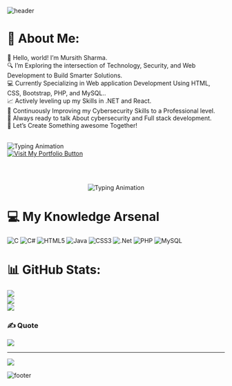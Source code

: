 ![header](https://capsule-render.vercel.app/api?type=waving&color=timeGradient&height=200&section=header&text=Hi%2C%20I%27m%20Mursith%20Sharma%20👋&fontSize=50&animation=scaleIn&fontAlignY=35&desc=A%20Passionate%20Developer%20with%20Professional%20experience%20in%20Cyber%20Security&descSize=20&descAlignY=55&descAlign=50)

# 💫 About Me:
👋 Hello, world! I’m Mursith Sharma.<br>🔍 I’m Exploring the intersection of Technology, Security, and Web Development to Build Smarter Solutions.<br>💻 Currently Specializing in Web application Development Using HTML, CSS, Bootstrap, PHP, and MySQL..<br>📈 Actively leveling up my Skills in .NET and React.<br>🎯 Continuously Improving my Cybersecurity Skills to a Professional level.<br>🧠 Always ready to talk About cybersecurity and Full stack development.<br>🚀 Let’s Create Something awesome Together!<br><br>

<link href="https://fonts.googleapis.com/css2?family=Fira+Code&display=swap" rel="stylesheet">




<p align="center">
<p align="left" style="margin: 0;">
  <img src="https://readme-typing-svg.demolab.com?font=Fira+Code&size=24&duration=8000&pause=2000&color=00FF00&width=900&lines=Visit+My+Portfolio+%F0%9F%91%87" alt="Typing Animation" />
</p>




  <a href="https://mursith-sharma.github.io/My-Portfolio/" target="_blank">
    <img src="https://img.shields.io/badge/GitHub-Visit_My_Portfolio-181717?style=for-the-badge&logo=github&logoColor=white" alt="Visit My Portfolio Button">
  </a>
</p>

<br>
<br>

<p align="center">
  <img src="https://readme-typing-svg.demolab.com?font=Fira+Code&size=22&duration=4000&pause=1000&color=00FF00&center=true&vCenter=true&width=800&lines=Hey+Im+Mursith+Sharma+%F0%9F%91%8B;Cybersecurity+is+my+Battlefield+-+I+Never+lose+%F0%9F%91%A8%E2%80%8D%F0%9F%92%BB;Powering+Complete+Solutions+-+That+is+My+Full+Stack+Way+%F0%9F%92%BB;Move+in+Silence...+Checkmate+%F0%9F%92%80" alt="Typing Animation" />
</p>


# 💻 My Knowledge Arsenal
![C](https://img.shields.io/badge/c-%2300599C.svg?style=for-the-badge&logo=c&logoColor=white) ![C#](https://img.shields.io/badge/c%23-%23239120.svg?style=for-the-badge&logo=csharp&logoColor=white) ![HTML5](https://img.shields.io/badge/html5-%23E34F26.svg?style=for-the-badge&logo=html5&logoColor=white) ![Java](https://img.shields.io/badge/java-%23ED8B00.svg?style=for-the-badge&logo=openjdk&logoColor=white) ![CSS3](https://img.shields.io/badge/css3-%231572B6.svg?style=for-the-badge&logo=css3&logoColor=white) ![.Net](https://img.shields.io/badge/.NET-5C2D91?style=for-the-badge&logo=.net&logoColor=white) ![PHP](https://img.shields.io/badge/php-%23777BB4.svg?style=for-the-badge&logo=php&logoColor=white) ![MySQL](https://img.shields.io/badge/mysql-4479A1.svg?style=for-the-badge&logo=mysql&logoColor=white)
# 📊 GitHub Stats:
![](https://github-readme-stats.vercel.app/api?username=Mursith-Sharma&theme=neon&hide_border=false&include_all_commits=true&count_private=true)<br/>
![](https://nirzak-streak-stats.vercel.app/?user=Mursith-Sharma&theme=neon&hide_border=false)<br/>
![](https://github-readme-stats.vercel.app/api/top-langs/?username=Mursith-Sharma&theme=neon&hide_border=false&include_all_commits=true&count_private=true&layout=compact)


### ✍️ Quote
![](https://quotes-github-readme.vercel.app/api?type=horizontal&theme=radical)

---
[![](https://visitcount.itsvg.in/api?id=Mursith-Sharma&icon=1&color=4)](https://visitcount.itsvg.in)


![footer](https://capsule-render.vercel.app/api?type=waving&color=timeGradient&height=100&section=footer)





